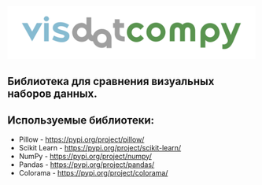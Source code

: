 ![](static/logo.png)

## Библиотека для сравнения визуальных наборов данных.

## Используемые библиотеки:

-   Pillow - https://pypi.org/project/pillow/
-   Scikit Learn - https://pypi.org/project/scikit-learn/
-   NumPy - https://pypi.org/project/numpy/
-   Pandas - https://pypi.org/project/pandas/
-   Colorama - https://pypi.org/project/colorama/

<!-- = = = = = = = = = = = = = = = = = = = = = = = = = ИНФА ПРО МЕТРИКИ И ИХ СРАВНЕНИЕ = = = = = = = = = = = = = = = = = = = = = =  -->

<!-- #### 1. Pix2Pix:
    a) Самая большая скорость работы
    b) Распознает только абсолютно одинаковые изображения
    c) Не требует дополнительных библиотек кроме Pillow и Numpy
#### 2. MSE:
    a) Высокая скорость работы
    b) На изображениях со схожими тенями постройки показатели сходятся с показателями на изображениях без этой тени
#### 3. NRMSE
    a) Время работы больше чем MSE
    b) На изображениях со схожими тенями заметно меньше показатель(большее сходство изображений)
#### 4. SSIM
    a) Время работы еще больше чем NRMSE
    b) У изображений с похожей тенью одинаково больше показатель чем у двух прочих
#### 5. PSNR
    a) Время работы наравне с NRMSE
    b) Большой диапазон значений, большая разница в сравнении
#### 6. MAE
    a) Высокая скорость работы, немного дольше P2P
    b) На изображениях с видимым сходством наоборот значение более высокое. Возможно сравнивает по нестандартным значениям.
#### 7. NMI
    a) Время работы незначительно больше NRMSE
    b) Примерно одинаковые значения при сравнении (при значениях в три знака после запятой), возможно более детализированное сравнение.
#### 5. FSIM
    a) Большое время выполнения
    b) У отличающихся изображений схожий показтель
#### 6.	SRE
    a) Небольшое время выполнения
    b) Схожий показатель для разных изображений
#### 7.	SAM
    a) Небольшое время выполнения
    b) Показатели почти полностью одинаковые(даже при сравнении с таким же изображением)
#### 8.	UIQ
    a) Очень долгое время выполнения( в несколько раз больше чем у fsim)
    b) Для других изображений показатели около 0, возможно требуется сравнивать одинаковое изображение разного качества -->
